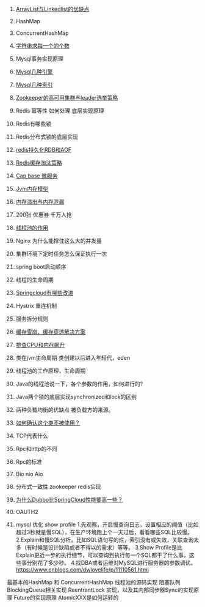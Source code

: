 1. [ArrayList与Linkedlist的优缺点](java/ArrayList与Linkedlist的优缺点.MD)
2. HashMap
3. ConcurrentHashMap
4. [字符串求每一个的个数](java/字符串求每一个的个数.MD)
5. Mysql事务实现原理
6. [Mysql几种引擎](mysql/mysql几种存储引擎介绍.MD)
7. [Mysql几种索引](mysql/mysql几种索引类型.MD)
8. [Zookeeper的高可用集群与leader选举策略](zookeeper/Zookeeper的高可用集群与leader选举策略.MD)
9. Redis 幂等性 如何处理 底层实现原理
1. Redis有哪些锁
1. Redis分布式锁的底层实现
1. [redis持久化RDB和AOF](redis/redis持久化RDB和AOF.MD)
1. [Redis缓存淘汰策略](redis/Redis缓存淘汰策略.MD)
1. [Cap base 微服务](microservices/CAP分别代表什么.MD)
1. [Jvm内存模型](jvm/JVM内存模型.MD)
1. [内存溢出与内存泄漏](jvm/内存溢出与内存泄漏.MD)
1. 200张 优惠券 千万人抢
1. [线程池的作用](java/线程池优缺点.MD)
1. Nginx 为什么能撑住这么大的并发量
1. 集群环境下定时任务怎么保证执行一次
1. spring boot启动顺序
1. 线程的生命周期
1. [Springcloud有哪些改进](springcloud/Springcloud有哪些改进.MD)
1. Hystrix 重连机制
1. 服务拆分规则
1. [缓存雪崩，缓存穿透解决方案](https://www.cnblogs.com/jinjiangongzuoshi/p/5240280.html)
1. [排查CPU和内存飙升](jvm/jstack.MD)
1. 类在jvm生命周期
   类创建以后进入年轻代，eden
1. 线程池的工作原理，生命周期
1. Java的线程池说一下，各个参数的作用，如何进行的?

1. Java两个锁的底层实现synchronized和lock的区别
1. 两种负载均衡的优缺点
   被负载方的来源。
1. [如何确认这个类不被使用？](jvm/如何确认这个类不被使用.MD)
1. TCP代表什么
1. Rpc和http的不同
1. Rpc的标准
1. Bio nio Aio 
1. 分布式一致性 zookeeper redis实现
1. [为什么Dubbo比SpringCloud性能要高一些？](springcloud/为什么Dubbo比SpringCloud性能要高一些.MD)
1. OAUTH2
1. mysql 优化 show profile
    1.先观察，开启慢查询日志，设置相应的阈值（比如超过3秒就是慢SQL），在生产环境跑上个一天过后，看看哪些SQL比较慢。
    2.Explain和慢SQL分析。比如SQL语句写的烂，索引没有或失效，关联查询太多（有时候是设计缺陷或者不得以的需求）等等。
    3.Show Profile是比Explain更近一步的执行细节，可以查询到执行每一个SQL都干了什么事，这些事分别花了多少秒。
    4.找DBA或者运维对MySQL进行服务器的参数调优。
    https://www.cnblogs.com/dwlovelife/p/11110561.html

最基本的HashMap 和 ConcurrentHashMap
线程池的源码实现
阻塞队列BlockingQueue相关实现
ReentrantLock 实现，以及其内部同步器Sync的实现原理
Future的实现原理
AtomicXXX是如何运转的